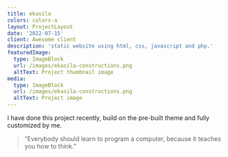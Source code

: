 ```yaml
---
title: ekasila
colors: colors-a
layout: ProjectLayout
date: '2022-07-15'
client: Awesome client
description: 'static website using html, css, javascript and php.'
featuredImage:
  type: ImageBlock
  url: /images/ekasila-constructions.png
  altText: Project thumbnail image
media:
  type: ImageBlock
  url: /images/ekasila-constructions.png
  altText: Project image
---
```

I have done this project recently, build on the pre-built theme and fully customized by me.

> “Everybody should learn to program a computer, because it teaches you how to think.”

